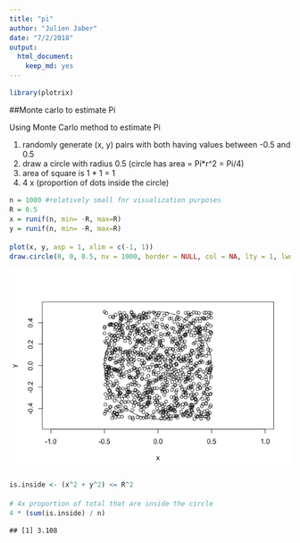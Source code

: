 ```yaml
---
title: "pi"
author: "Julien Jaber"
date: "7/2/2018"
output: 
  html_document: 
    keep_md: yes
---
```



```r
library(plotrix)
```

##Monte carlo to estimate Pi

Using Monte Carlo method to estimate Pi
1. randomly generate (x, y) pairs with both having values between -0.5 and 0.5
2. draw a circle with radius 0.5 (circle has area = Pi*r^2 = Pi/4)
3. area of square is 1 * 1 = 1
4. 4 x (proportion of dots inside the circle)



```r
n = 1000 #relatively small for visualization purposes
R = 0.5
x = runif(n, min= -R, max=R)
y = runif(n, min= -R, max=R)

plot(x, y, asp = 1, xlim = c(-1, 1))
draw.circle(0, 0, 0.5, nv = 1000, border = NULL, col = NA, lty = 1, lwd = 1)
```

![](pi_files/figure-html/unnamed-chunk-2-1.png)<!-- -->

```r
is.inside <- (x^2 + y^2) <= R^2

# 4x proportion of total that are inside the circle
4 * (sum(is.inside) / n)
```

```
## [1] 3.108
```
